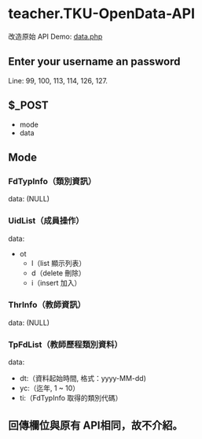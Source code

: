 # teacher.TKU-OpenData-API
改造原始 API Demo: [data.php](http://www.ee.tku.edu.tw/api/data.php)

## Enter your username an password
Line: 99, 100, 113, 114, 126, 127.

## $\_POST
  - mode
  - data
  
## Mode
### FdTypInfo（類別資訊）
data: (NULL)

### UidList（成員操作）
data: 
- ot
  - l（list 顯示列表）
  - d（delete 刪除）
  - i（insert 加入）

### ThrInfo（教師資訊）
data: (NULL)

### TpFdList（教師歷程類別資料）
data: 
- dt:（資料起始時間, 格式：yyyy-MM-dd)
- yc:（迄年, 1 ~ 10）
- ti:（FdTypInfo 取得的類別代碼）

## 回傳欄位與原有 API相同，故不介紹。
